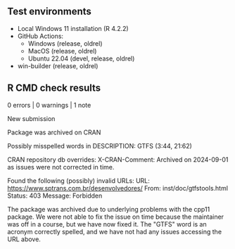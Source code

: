 ## Test environments

- Local Windows 11 installation (R 4.2.2)
- GitHub Actions:
  - Windows (release, oldrel)
  - MacOS (release, oldrel)
  - Ubuntu 22.04 (devel, release, oldrel)
- win-builder (release, oldrel)

## R CMD check results

0 errors | 0 warnings | 1 note

  New submission
  
  Package was archived on CRAN
  
  Possibly misspelled words in DESCRIPTION:
    GTFS (3:44, 21:62)
  
  CRAN repository db overrides:
    X-CRAN-Comment: Archived on 2024-09-01 as issues were not corrected
      in time.
  
  Found the following (possibly) invalid URLs:
    URL: https://www.sptrans.com.br/desenvolvedores/
      From: inst/doc/gtfstools.html
      Status: 403
      Message: Forbidden

The package was archived due to underlying problems with the cpp11 package. We
were not able to fix the issue on time because the maintainer was off in a
course, but we have now fixed it. The "GTFS" word is an acronym correctly
spelled, and we have not had any issues accessing the URL above.
